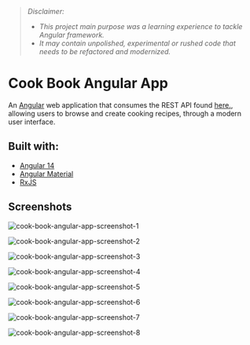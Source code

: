 >*Disclaimer:* 
>- *This project main purpose was a learning experience to tackle Angular framework.*
>- *It may contain unpolished, experimental or rushed code that needs to be refactored and modernized.*

# Cook Book Angular App

An [Angular](https://angular.io) web application that consumes the REST API found [here.](https://github.com/qble2/cook-book-spring-app), allowing users to browse and create cooking recipes, through a modern user interface.

## Built with:
- [Angular 14](https://angular.io)
- [Angular Material](https://material.angular.io)
- [RxJS](https://rxjs.dev)

## Screenshots
![cook-book-angular-app-screenshot-1](https://user-images.githubusercontent.com/76587083/220047288-59b53eae-cac4-44b4-b4ea-d6d5ee1619d5.png)  

![cook-book-angular-app-screenshot-2](https://user-images.githubusercontent.com/76587083/220047291-afb16296-ba47-4369-ae29-62823bd85f46.png)  

![cook-book-angular-app-screenshot-3](https://user-images.githubusercontent.com/76587083/220047295-08fbef6c-436d-46d9-864b-4fb9b37132e6.png)  

![cook-book-angular-app-screenshot-4](https://user-images.githubusercontent.com/76587083/220047297-69e1b641-ed17-4b64-ac28-4dbe6a3173e5.png)  

![cook-book-angular-app-screenshot-5](https://user-images.githubusercontent.com/76587083/220047299-c496d6d5-eecc-4f8c-8191-bb33d14b25ca.png)  

![cook-book-angular-app-screenshot-6](https://user-images.githubusercontent.com/76587083/220047303-4652e24a-0cc6-4cac-9730-c39766b88c50.png)  

![cook-book-angular-app-screenshot-7](https://user-images.githubusercontent.com/76587083/220047306-5cd5c1a4-df7c-40c3-8651-7df2823a3c7c.png)  

![cook-book-angular-app-screenshot-8](https://user-images.githubusercontent.com/76587083/220047307-102cba18-7a2c-4a26-95bd-5cc041ba08b4.png)  

